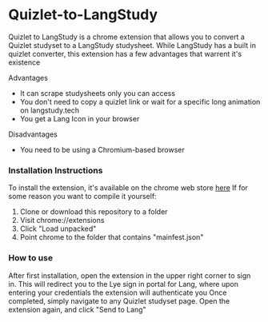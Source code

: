 # Quizlet-to-LangStudy
Quizlet to LangStudy is a chrome extension that allows you to convert a Quizlet studyset to a LangStudy studysheet. While LangStudy has a built in quizlet converter, this extension has a few advantages that warrent it's existence

Advantages
- It can scrape studysheets only you can access
- You don't need to copy a quizlet link or wait for a specific long animation on langstudy.tech
- You get a Lang Icon in your browser

Disadvantages
- You need to be using a Chromium-based browser

### Installation Instructions
To install the extension, it's available on the chrome web store <a href='https://chrome.google.com/webstore/detail/quizlet-to-langstudy/ckmfofefmcaieajjkelnakglpkkmeomd/related'>here</a>
If for some reason you want to compile it yourself:
1) Clone or download this repository to a folder
2) Visit chrome://extensions
3) Click "Load unpacked"
4) Point chrome to the folder that contains "mainfest.json"

### How to use
After first installation, open the extension in the upper right corner to sign in. This will redirect you to the Lye sign in portal for Lang, where upon entering your credentials the extension will authenticate you
Once completed, simply navigate to any Quizlet studyset page. Open the extension again, and click "Send to Lang"
